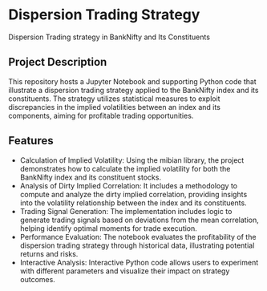 # Dispersion Trading Strategy 

Dispersion Trading strategy in BankNifty and Its Constituents

## Project Description
This repository hosts a Jupyter Notebook and supporting Python code that illustrate a dispersion trading strategy applied to the BankNifty index and its constituents. The strategy utilizes statistical measures to exploit discrepancies in the implied volatilities between an index and its components, aiming for profitable trading opportunities.

## Features
* Calculation of Implied Volatility: Using the mibian library, the project demonstrates how to calculate the implied volatility for both the BankNifty index and its constituent stocks.
* Analysis of Dirty Implied Correlation: It includes a methodology to compute and analyze the dirty implied correlation, providing insights into the volatility relationship between the index and its constituents.
* Trading Signal Generation: The implementation includes logic to generate trading signals based on deviations from the mean correlation, helping identify optimal moments for trade execution.
* Performance Evaluation: The notebook evaluates the profitability of the dispersion trading strategy through historical data, illustrating potential returns and risks.
* Interactive Analysis: Interactive Python code allows users to experiment with different parameters and visualize their impact on strategy outcomes.
